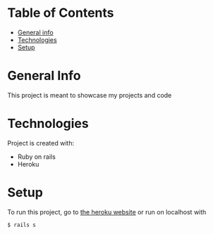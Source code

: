 # Table of Contents

* [General info](#general-info)
* [Technologies](#technologies)
* [Setup](#setup)

# General Info
This project is meant to showcase my projects and code

# Technologies
Project is created with: 
* Ruby on rails
* Heroku

# Setup
To run this project, go to [the heroku website](https://stark-taiga-98271.herokuapp.com/) or run on localhost with 
```
$ rails s
```

